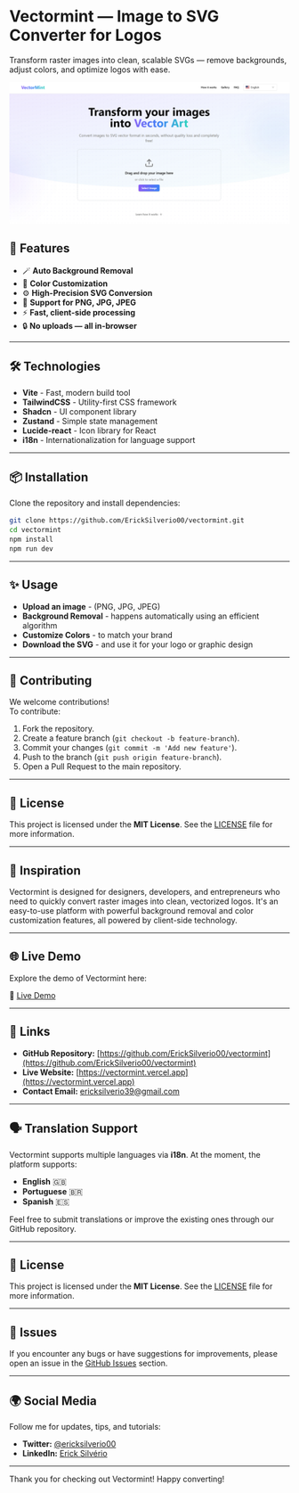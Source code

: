 # Vectormint — Image to SVG Converter for Logos

Transform raster images into clean, scalable SVGs — remove backgrounds, adjust colors, and optimize logos with ease.

![Vectormint Demo](./public/screenshot.png)

## 🚀 Features

- 🪄 **Auto Background Removal**
- 🎨 **Color Customization**
- ⚙️ **High-Precision SVG Conversion**
- 📁 **Support for PNG, JPG, JPEG**
- ⚡ **Fast, client-side processing**
- 🔒 **No uploads — all in-browser**

---

## 🛠️ Technologies

- **Vite** - Fast, modern build tool
- **TailwindCSS** - Utility-first CSS framework
- **Shadcn** - UI component library
- **Zustand** - Simple state management
- **Lucide-react** - Icon library for React
- **i18n** - Internationalization for language support

---

## 📦 Installation

Clone the repository and install dependencies:

```bash
git clone https://github.com/ErickSilverio00/vectormint.git
cd vectormint
npm install
npm run dev
```

---

## ✨ Usage

- **Upload an image** - (PNG, JPG, JPEG)
- **Background Removal** - happens automatically using an efficient algorithm
- **Customize Colors** - to match your brand
- **Download the SVG** - and use it for your logo or graphic design

---

## 🤝 Contributing

We welcome contributions!  
To contribute:

1. Fork the repository.
2. Create a feature branch (`git checkout -b feature-branch`).
3. Commit your changes (`git commit -m 'Add new feature'`).
4. Push to the branch (`git push origin feature-branch`).
5. Open a Pull Request to the main repository.

---

## 📄 License

This project is licensed under the **MIT License**. See the [LICENSE](./LICENSE) file for more information.

---

## 🧠 Inspiration

Vectormint is designed for designers, developers, and entrepreneurs who need to quickly convert raster images into clean, vectorized logos. It's an easy-to-use platform with powerful background removal and color customization features, all powered by client-side technology.

---

## 🌐 Live Demo

Explore the demo of Vectormint here:

🔗 [Live Demo](https://vectormint.vercel.app)

---

## 📣 Links

- **GitHub Repository:** [https://github.com/ErickSilverio00/vectormint](https://github.com/ErickSilverio00/vectormint)
- **Live Website:** [https://vectormint.vercel.app](https://vectormint.vercel.app)
- **Contact Email:** [ericksilverio39@gmail.com](mailto:ericksilverio39@gmail.com)

---

## 🗣️ Translation Support

Vectormint supports multiple languages via **i18n**. At the moment, the platform supports:

- **English** 🇬🇧
- **Portuguese** 🇧🇷
- **Spanish** 🇪🇸

Feel free to submit translations or improve the existing ones through our GitHub repository.

---

## 📄 License

This project is licensed under the **MIT License**. See the [LICENSE](./LICENSE.md) file for more information.

---

## 👾 Issues

If you encounter any bugs or have suggestions for improvements, please open an issue in the [GitHub Issues](https://github.com/ErickSilverio00/vectormint/issues) section.

---

## 🌍 Social Media

Follow me for updates, tips, and tutorials:

- **Twitter:** [@ericksilverio00](https://twitter.com/ericksilverio00)
- **LinkedIn:** [Erick Silvério](https://www.linkedin.com/in/erick-silv%C3%A9rio-024576248/)

---

Thank you for checking out Vectormint! Happy converting!
